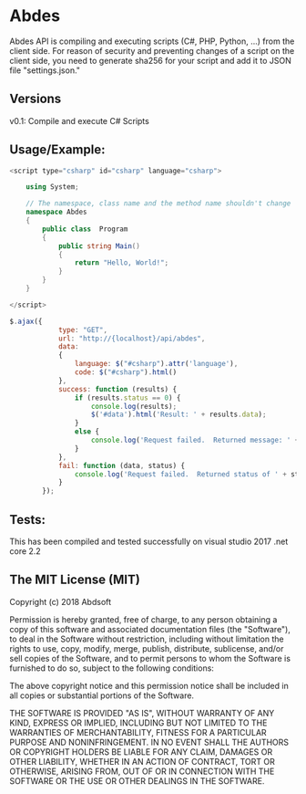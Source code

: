 Abdes
=====

Abdes API is compiling and executing scripts (C#, PHP, Python, ...) from the client side.
For reason of security and preventing changes of a script on the client side, you need to generate sha256 for your script and add it to JSON file "settings.json."

## Versions 
v0.1: Compile and execute C# Scripts

## Usage/Example:
```csharp
<script type="csharp" id="csharp" language="csharp">

    using System;

    // The namespace, class name and the method name shouldn't change
    namespace Abdes
    {
        public class  Program
        {
            public string Main()
            {
                return "Hello, World!";
            }
        }
    }

</script>
```
```js
$.ajax({
            type: "GET",
            url: "http://{localhost}/api/abdes",
            data:
            {
                language: $("#csharp").attr('language'),
                code: $("#csharp").html()
            },
            success: function (results) {
                if (results.status == 0) {
                    console.log(results);
                    $('#data').html('Result: ' + results.data);
                }
                else {
                    console.log('Request failed.  Returned message: ' + results.message);
                }
            },
            fail: function (data, status) {
                console.log('Request failed.  Returned status of ' + status);
            }
        });
```

## Tests:
This has been compiled and tested successfully on visual studio 2017 .net core 2.2
	
## The MIT License (MIT)

Copyright (c) 2018 Abdsoft

Permission is hereby granted, free of charge, to any person obtaining a copy
of this software and associated documentation files (the "Software"), to deal
in the Software without restriction, including without limitation the rights
to use, copy, modify, merge, publish, distribute, sublicense, and/or sell
copies of the Software, and to permit persons to whom the Software is
furnished to do so, subject to the following conditions:

The above copyright notice and this permission notice shall be included in all
copies or substantial portions of the Software.

THE SOFTWARE IS PROVIDED "AS IS", WITHOUT WARRANTY OF ANY KIND, EXPRESS OR
IMPLIED, INCLUDING BUT NOT LIMITED TO THE WARRANTIES OF MERCHANTABILITY,
FITNESS FOR A PARTICULAR PURPOSE AND NONINFRINGEMENT. IN NO EVENT SHALL THE
AUTHORS OR COPYRIGHT HOLDERS BE LIABLE FOR ANY CLAIM, DAMAGES OR OTHER
LIABILITY, WHETHER IN AN ACTION OF CONTRACT, TORT OR OTHERWISE, ARISING FROM,
OUT OF OR IN CONNECTION WITH THE SOFTWARE OR THE USE OR OTHER DEALINGS IN THE
SOFTWARE.
